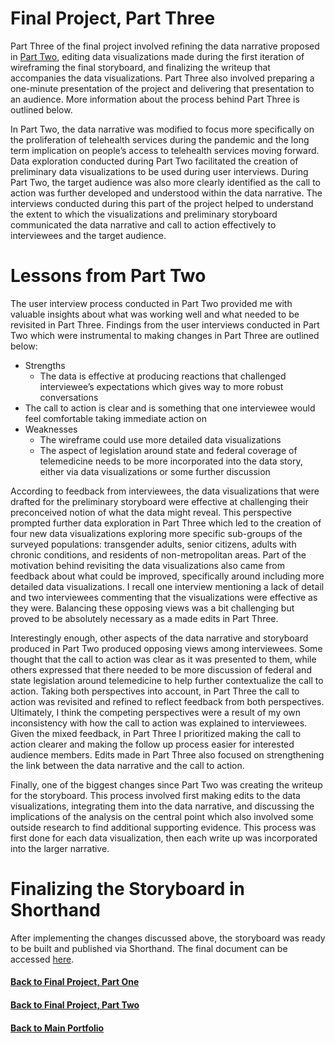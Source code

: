 # Final Project, Part Three #

Part Three of the final project involved refining the data narrative proposed in [Part Two](https://gisgomez.github.io/Gomez-Portfolio-2022/FinalProjectPart2), editing data visualizations made during the first iteration of wireframing the final storyboard, and finalizing the writeup that accompanies the data visualizations. Part Three also involved preparing a one-minute presentation of the project and delivering that presentation to an audience. More information about the process behind Part Three is outlined below. 

In Part Two, the data narrative was modified to focus more specifically on the proliferation of telehealth services during the pandemic and the long term implication on people’s access to telehealth services moving forward. Data exploration conducted during Part Two facilitated the creation of preliminary data visualizations to be used during user interviews. During Part Two, the target audience was also more clearly identified as the call to action was further developed and understood within the data narrative. The interviews conducted during this part of the project helped to understand the extent to which the visualizations and preliminary storyboard communicated the data narrative and call to action effectively to interviewees and the target audience. 

# Lessons from Part Two #
The user interview process conducted in Part Two provided me with valuable insights about what was working well and what needed to be revisited in Part Three. Findings from the user interviews conducted in Part Two which were instrumental to making changes in Part Three are outlined below: 

* Strengths
  * The data is effective at producing reactions that challenged interviewee’s expectations which gives way to more robust conversations 
 * The call to action is clear and is something that one interviewee would feel comfortable taking immediate action on 
* Weaknesses
  * The wireframe could use more detailed data visualizations
  * The aspect of legislation around state and federal coverage of telemedicine needs to be more incorporated into the data story, either via data visualizations or some further discussion 

According to feedback from interviewees, the data visualizations that were drafted for the preliminary storyboard were effective at challenging their preconceived notion of what the data might reveal. This perspective prompted further data exploration in Part Three which led to the creation of four new data visualizations exploring more specific sub-groups of the surveyed populations: transgender adults, senior citizens, adults with chronic conditions, and residents of non-metropolitan areas. Part of the motivation behind revisiting the data visualizations also came from feedback about what could be improved, specifically around including more detailed data visualizations. I recall one interview mentioning a lack of detail and two interviewees commenting that the visualizations were effective as they were. Balancing these opposing views was a bit challenging but proved to be absolutely necessary as a made edits in Part Three. 

Interestingly enough, other aspects of the data narrative and storyboard produced in Part Two produced opposing views among interviewees. Some thought that the call to action was clear as it was presented to them, while others expressed that there needed to be more discussion of federal and state legislation around telemedicine to help further contextualize the call to action. Taking both perspectives into account, in Part Three the call to action was revisited and refined to reflect feedback from both perspectives. Ultimately, I think the competing perspectives were a result of my own inconsistency with how the call to action was explained to interviewees. Given the mixed feedback, in Part Three I prioritized making the call to action clearer and making the follow up process easier for interested audience members. Edits made in Part Three also focused on strengthening the link between the data narrative and the call to action. 

Finally, one of the biggest changes since Part Two was creating the writeup for the storyboard. This process involved first making edits to the data visualizations, integrating them into the data narrative, and discussing the implications of the analysis on the central point which also involved some outside research to find additional supporting evidence. This process was first done for each data visualization, then each write up was incorporated into the larger narrative.

# Finalizing the Storyboard in Shorthand #
After implementing the changes discussed above, the storyboard was ready to be built and published via Shorthand. The final document can be accessed [here](https://carnegiemellon.shorthandstories.com/telemedicine-covid-and-beyond/index.html). 


#### [Back to Final Project, Part One](https://gisgomez.github.io/Gomez-Portfolio-2022/FinalProject) ####

#### [Back to Final Project, Part Two](https://gisgomez.github.io/Gomez-Portfolio-2022/FinalProjectPart2) ####

#### [Back to Main Portfolio](https://gisgomez.github.io/Gomez-Portfolio-2022) ####
